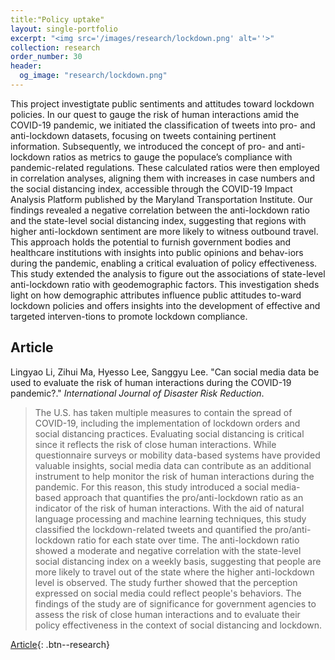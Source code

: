 ```yaml
---
title:"Policy uptake"
layout: single-portfolio
excerpt: "<img src='/images/research/lockdown.png' alt=''>"
collection: research
order_number: 30
header: 
  og_image: "research/lockdown.png"
---
```


This project investigtate public sentiments and attitudes toward lockdown policies. In our quest to gauge the risk of human interactions amid the COVID-19 pandemic, we initiated the classification of tweets into pro- and anti-lockdown datasets, focusing on tweets containing pertinent information. Subsequently, we introduced the concept of pro- and anti-lockdown ratios as metrics to gauge the populace’s compliance with pandemic-related regulations. These calculated ratios were then employed in correlation analyses, aligning them with increases in case numbers and the social distancing index, accessible through the COVID-19 Impact Analysis Platform published by the Maryland Transportation Institute. Our findings revealed a negative correlation between the anti-lockdown ratio and the state-level social distancing index, suggesting that regions with higher anti-lockdown sentiment are more likely to witness outbound travel. This approach holds the potential to furnish government bodies and healthcare institutions with insights into public opinions and behav-iors during the pandemic, enabling a critical evaluation of policy effectiveness. This study extended the analysis to figure out the associations of state-level anti-lockdown ratio with geodemographic factors. This investigation sheds light on how demographic attributes influence public attitudes to-ward lockdown policies and offers insights into the development of effective and targeted interven-tions to promote lockdown compliance. 

## Article

Lingyao Li, Zihui Ma, Hyesso Lee, Sanggyu Lee. "Can social media data be used to evaluate the risk of human interactions during the COVID-19 pandemic?." *International Journal of Disaster Risk Reduction*.

> The U.S. has taken multiple measures to contain the spread of COVID-19, including the implementation of lockdown orders and social distancing practices. Evaluating social distancing is critical since it reflects the risk of close human interactions. While questionnaire surveys or mobility data-based systems have provided valuable insights, social media data can contribute as an additional instrument to help monitor the risk of human interactions during the pandemic. For this reason, this study introduced a social media-based approach that quantifies the pro/anti-lockdown ratio as an indicator of the risk of human interactions. With the aid of natural language processing and machine learning techniques, this study classified the lockdown-related tweets and quantified the pro/anti-lockdown ratio for each state over time. The anti-lockdown ratio showed a moderate and negative correlation with the state-level social distancing index on a weekly basis, suggesting that people are more likely to travel out of the state where the higher anti-lockdown level is observed. The study further showed that the perception expressed on social media could reflect people's behaviors. The findings of the study are of significance for government agencies to assess the risk of close human interactions and to evaluate their policy effectiveness in the context of social distancing and lockdown.

[Article](https://doi.org/10.1016/j.ijdrr.2021.102142){: .btn--research} 


